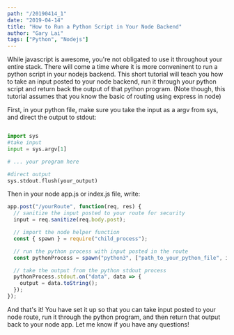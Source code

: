 ```yaml
---
path: "/20190414_1"
date: "2019-04-14"
title: "How to Run a Python Script in Your Node Backend"
author: "Gary Lai"
tags: ["Python", "Nodejs"]
---
```


While javascript is awesome, you're not obligated to use it throughout your entire stack. There will come a time where it is more conveninent to run a python script in your nodejs backend. <i class="em em-robot_face"></i> This short tutorial will teach you how to take an input posted to your node backend, run it through your python script and return back the output of that python program. (Note though, this tutorial assumes that you know the basic of routing using express in node)

First, in your python file, make sure you take the input as a argv from sys, and direct the output to stdout:

```python

import sys
#take input
input = sys.argv[1]

# ... your program here

#direct output
sys.stdout.flush(your_output)

```

Then in your node app.js or index.js file, write:

```javascript
app.post("/yourRoute", function(req, res) {
  // sanitize the input posted to your route for security
  input = req.sanitize(req.body.post);

  // import the node helper function
  const { spawn } = require("child_process");

  // run the python process with input posted in the route
  const pythonProcess = spawn("python3", ["path_to_your_python_file", input]);

  // take the output from the python stdout process
  pythonProcess.stdout.on("data", data => {
    output = data.toString();
  });
});
```

And that's it! You have set it up so that you can take input posted to your node route, run it through the python program, and then return that output back to your node app. Let me know if you have any questions!
